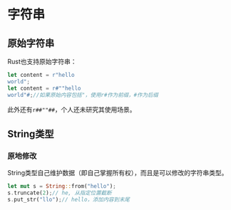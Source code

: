 # 字符串

## 原始字符串

Rust也支持原始字符串：

```rust
let content = r"hello
world";
let content = r#""hello
world"#;//如果原始内容包括"，使用r#作为前缀，#作为后缀
```

此外还有`r##""##`，个人还未研究其使用场景。

## String类型

### 原地修改

String类型自己维护数据（即自己掌握所有权），而且是可以修改的字符串类型。

```rust
let mut s = String::from("hello");
s.truncate(2);// he, 从指定位置截断
s.put_str("llo");// hello，添加内容到末尾
```